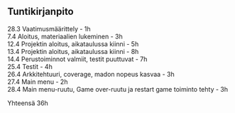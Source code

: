 ## Tuntikirjanpito

28.3 Vaatimusmäärittely - 1h <br>
7.4 Aloitus, materiaalien lukeminen - 3h <br>
12.4 Projektin aloitus, aikataulussa kiinni - 5h <br>
13.4 Projektin aloitus, aikataulussa kiinni - 8h <br>
14.4 Perustoiminnot valmiit, testit puuttuvat - 7h <br>
25.4 Testit - 4h <br>
26.4 Arkkitehtuuri, coverage, madon nopeus kasvaa - 3h <br>
27.4 Main menu - 2h <br>
28.4 Main menu-ruutu, Game over-ruutu ja restart game toiminto tehty - 3h <br>
<p>
Yhteensä 36h 
